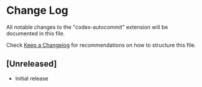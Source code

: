 # Change Log

All notable changes to the "codex-autocommit" extension will be documented in this file.

Check [Keep a Changelog](http://keepachangelog.com/) for recommendations on how to structure this file.

## [Unreleased]

- Initial release